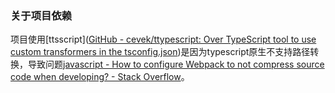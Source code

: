 ### 关于项目依赖



项目使用[ttsscript]([GitHub - cevek/ttypescript: Over TypeScript tool to use custom transformers in the tsconfig.json](https://github.com/cevek/ttypescript))是因为typescript原生不支持路径转换，导致问题[javascript - How to configure Webpack to not compress source code when developing? - Stack Overflow](https://stackoverflow.com/questions/70796537/how-to-configure-webpack-to-not-compress-source-code-when-developing)。










